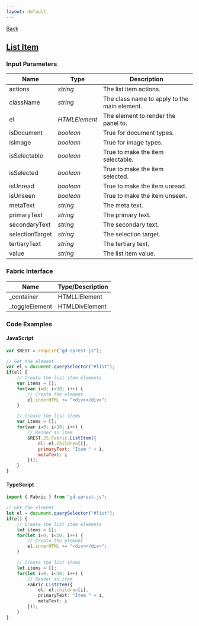 ```yaml
---
layout: default
---
```

[Back](/js/fabric)
## [List Item](https://dev.office.com/fabric-js/Components/ListItem/ListItem.html)
### Input Parameters

| Name | Type | Description |
| --- | --- | --- |
| actions | _string_ | The list item actions. |
| className | _string_ | The class name to apply to the main element. |
| el | _HTMLElement_ | The element to render the panel to. |
| isDocument | _boolean_ | True for document types. |
| isImage | _boolean_ | True for image types. |
| isSelectable | _boolean_ | True to make the item selectable. |
| isSelected | _boolean_ | True to make the item selected. |
| isUnread | _boolean_ | True to make the item unread. |
| isUnseen | _boolean_ | True to make the item unseen. |
| metaText | _string_ | The meta text. |
| primaryText | _string_ | The primary text. |
| secondaryText | _string_ | The secondary text. |
| selectionTarget | _string_ | The selection target. |
| tertiaryText | _string_ | The tertiary text. |
| value | _string_ | The list item value. |

### Fabric Interface

| Name | Type/Description |
| --- | --- |
| \_container | HTMLLIElement |
| \_toggleElement | HTMLDivElement |

### Code Examples
#### JavaScript
```js
var $REST = require("gd-sprest-js");

// Get the element
var el = document.querySelector("#list");
if(el) {
    // Create the list item elements
    var items = [];
    for(var i=0; i<10; i++) {
        // Create the element
        el.innerHTML += "<div></div>";
    }

    // Create the list items
    var items = [];
    for(var i=0; i<10; i++) {
        // Render an item
        $REST.JS.Fabric.ListItem({
            el: el.children[i],
            primaryText: "Item " + i,
            metaText: i
        }));
    }
}
```
#### TypeScript
```ts
import { Fabric } from "gd-sprest-js";

// Get the element
let el = document.querySelector("#list");
if(el) {
    // Create the list item elements
    let items = [];
    for(let i=0; i<10; i++) {
        // Create the element
        el.innerHTML += "<div></div>";
    }

    // Create the list items
    let items = [];
    for(let i=0; i<10; i++) {
        // Render an item
        Fabric.ListItem({
            el: el.children[i],
            primaryText: "Item " + i,
            metaText: i
        }));
    }
}
```
